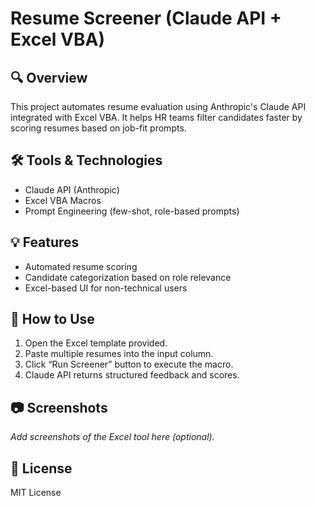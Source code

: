 # Resume Screener (Claude API + Excel VBA)

## 🔍 Overview
This project automates resume evaluation using Anthropic's Claude API integrated with Excel VBA. It helps HR teams filter candidates faster by scoring resumes based on job-fit prompts.

## 🛠️ Tools & Technologies
- Claude API (Anthropic)
- Excel VBA Macros
- Prompt Engineering (few-shot, role-based prompts)

## 💡 Features
- Automated resume scoring
- Candidate categorization based on role relevance
- Excel-based UI for non-technical users

## 🚀 How to Use
1. Open the Excel template provided.
2. Paste multiple resumes into the input column.
3. Click “Run Screener” button to execute the macro.
4. Claude API returns structured feedback and scores.

## 📷 Screenshots
_Add screenshots of the Excel tool here (optional)._

## 📄 License
MIT License